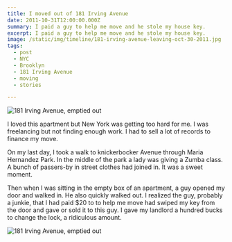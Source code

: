 ```yaml
---
title: I moved out of 181 Irving Avenue
date: 2011-10-31T12:00:00.000Z
summary: I paid a guy to help me move and he stole my house key.
excerpt: I paid a guy to help me move and he stole my house key.
image: /static/img/timeline/181-irving-avenue-leaving-oct-30-2011.jpg
tags:
  - post 
  - NYC
  - Brooklyn
  - 181 Irving Avenue
  - moving
  - stories

---
```


![181 Irving Avenue, emptied out](/static/img/timeline/181-irving-avenue-leaving-oct-30-2011.jpg "181 Irving Avenue, emptied out")

I loved this apartment but New York was getting too hard for me. I was freelancing but not finding enough work. I had to sell a lot of records to finance my move.

On my last day, I took a walk to knickerbocker Avenue through Maria Hernandez Park. In the middle of the park a lady was giving a Zumba class. A bunch of passers-by in street clothes had joined in. It was a sweet moment.

Then when I was sitting in the empty box of an apartment, a guy opened my door and walked in. He also quickly walked out. I realized the guy, probably a junkie, that I had paid $20 to to help me move had swiped my key from the door and gave or sold it to this guy. I gave my landlord a hundred bucks to change the lock, a ridiculous amount. 

![181 Irving Avenue, emptied out](/static/img/timeline/181-irving-back-to-front-oct31-2011.jpg "181 Irving Avenue, emptied out")